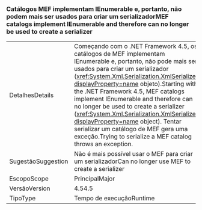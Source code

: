 ### <a name="mef-catalogs-implement-ienumerable-and-therefore-can-no-longer-be-used-to-create-a-serializer"></a><span data-ttu-id="719af-101">Catálogos MEF implementam IEnumerable e, portanto, não podem mais ser usados para criar um serializador</span><span class="sxs-lookup"><span data-stu-id="719af-101">MEF catalogs implement IEnumerable and therefore can no longer be used to create a serializer</span></span>

|   |   |
|---|---|
|<span data-ttu-id="719af-102">Detalhes</span><span class="sxs-lookup"><span data-stu-id="719af-102">Details</span></span>|<span data-ttu-id="719af-103">Começando com o .NET Framework 4.5, os catálogos de MEF implementam IEnumerable e, portanto, não pode mais ser usados para criar um serializador (<xref:System.Xml.Serialization.XmlSerializer?displayProperty=name> objeto).</span><span class="sxs-lookup"><span data-stu-id="719af-103">Starting with the .NET Framework 4.5, MEF catalogs implement IEnumerable and therefore can no longer be used to create a serializer (<xref:System.Xml.Serialization.XmlSerializer?displayProperty=name> object).</span></span> <span data-ttu-id="719af-104">Tentar serializar um catálogo de MEF gera uma exceção.</span><span class="sxs-lookup"><span data-stu-id="719af-104">Trying to serialize a MEF catalog throws an exception.</span></span>|
|<span data-ttu-id="719af-105">Sugestão</span><span class="sxs-lookup"><span data-stu-id="719af-105">Suggestion</span></span>|<span data-ttu-id="719af-106">Não é mais possível usar o MEF para criar um serializador</span><span class="sxs-lookup"><span data-stu-id="719af-106">Can no longer use MEF to create a serializer</span></span>|
|<span data-ttu-id="719af-107">Escopo</span><span class="sxs-lookup"><span data-stu-id="719af-107">Scope</span></span>|<span data-ttu-id="719af-108">Principal</span><span class="sxs-lookup"><span data-stu-id="719af-108">Major</span></span>|
|<span data-ttu-id="719af-109">Versão</span><span class="sxs-lookup"><span data-stu-id="719af-109">Version</span></span>|<span data-ttu-id="719af-110">4.5</span><span class="sxs-lookup"><span data-stu-id="719af-110">4.5</span></span>|
|<span data-ttu-id="719af-111">Tipo</span><span class="sxs-lookup"><span data-stu-id="719af-111">Type</span></span>|<span data-ttu-id="719af-112">Tempo de execução</span><span class="sxs-lookup"><span data-stu-id="719af-112">Runtime</span></span>|

